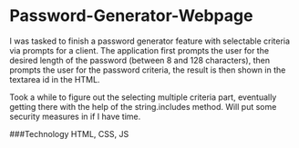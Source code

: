 # Password-Generator-Webpage

I was tasked to finish a password generator feature with selectable criteria via prompts for a client. The application first prompts the user for the desired length of the password (between 8 and 128 characters), then prompts the user for the password criteria, the result is then shown in the textarea id in the HTML.

Took a while to figure out the selecting multiple criteria part, eventually getting there with the help of the string.includes method. Will put some security measures in if I have time.

###Technology
HTML, CSS, JS
